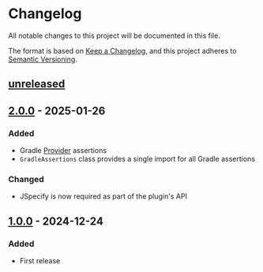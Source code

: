 # Changelog

All notable changes to this project will be documented in this file.

The format is based on [Keep a Changelog](https://keepachangelog.com/en/1.0.0/),
and this project adheres to [Semantic Versioning](https://semver.org/spec/v2.0.0.html).

## [unreleased]

## [2.0.0] - 2025-01-26

### Added

- Gradle [Provider](https://docs.gradle.org/current/javadoc/org/gradle/api/provider/Provider.html) assertions
- `GradleAssertions` class provides a single import for all Gradle assertions

### Changed

- JSpecify is now required as part of the plugin's API

## [1.0.0] - 2024-12-24

### Added

- First release

[unreleased]: https://github.com/cthing/assertj-gradle/compare/2.0.0...HEAD
[2.0.0]: https://github.com/cthing/assertj-gradle/releases/tag/2.0.0
[1.0.0]: https://github.com/cthing/assertj-gradle/releases/tag/1.0.0
